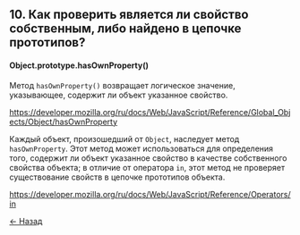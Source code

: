 ## 10. Как проверить является ли свойство собственным, либо найдено в цепочке прототипов?

#### Object.prototype.hasOwnProperty()

Метод `hasOwnProperty()` возвращает логическое значение, указывающее, содержит ли объект указанное свойство.

https://developer.mozilla.org/ru/docs/Web/JavaScript/Reference/Global_Objects/Object/hasOwnProperty

Каждый объект, произошедший от `Object`, наследует метод `hasOwnProperty`. Этот метод может использоваться для определения того, содержит ли объект указанное свойство в качестве собственного свойства объекта; в отличие от оператора `in`, этот метод не проверяет существование свойств в цепочке прототипов объекта.

https://developer.mozilla.org/ru/docs/Web/JavaScript/Reference/Operators/in

[← Назад](../readme.md)

